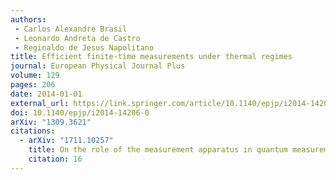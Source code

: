 ```yaml
---
authors:
 - Carlos Alexandre Brasil
 - Leonardo Andreta de Castro
 - Reginaldo de Jesus Napolitano
title: Efficient finite-time measurements under thermal regimes
journal: European Physical Journal Plus
volume: 129
pages: 206
date: 2014-01-01
external_url: https://link.springer.com/article/10.1140/epjp/i2014-14206-0
doi: 10.1140/epjp/i2014-14206-0
arXiv: "1309.3621"
citations:
  - arXiv: "1711.10257"
    title: On the role of the measurement apparatus in quantum measurements
    citation: 16
---
```

